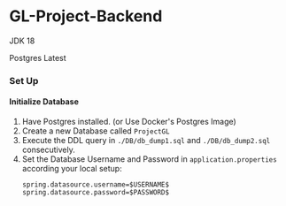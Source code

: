 # GL-Project-Backend

JDK 18

Postgres Latest

### Set Up

#### Initialize Database
1) Have Postgres installed. (or Use Docker's Postgres Image)
2) Create a new Database called ```ProjectGL```
3) Execute the DDL query in ```./DB/db_dump1.sql``` and ```./DB/db_dump2.sql``` consecutively.
4) Set the Database Username and Password in `application.properties` according your local setup:
    ```
    spring.datasource.username=$USERNAME$
    spring.datasource.password=$PASSWORD$
    ```